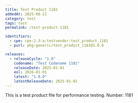 ```yaml
---
title: Test Product 1181
addedAt: 2025-08-21
category: test
tags: test
permalink: /test-product-1181

identifiers:
  - cpe: cpe:2.3:a:testvendor:test_product_1181
  - purl: pkg:generic/test_product_1181@1.0.0

releases:
  - releaseCycle: "1.0"
    codename: "Test Codename 1181"
    releaseDate: 2025-01-01
    eol: 2026-01-01
    latest: "1.0.0"
    latestReleaseDate: 2025-01-01
---
```


This is a test product file for performance testing. Number: 1181
